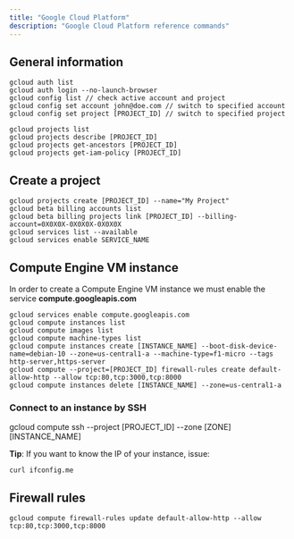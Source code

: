 ```yaml
---
title: "Google Cloud Platform"
description: "Google Cloud Platform reference commands"
---
```


## General information
```
gcloud auth list
gcloud auth login --no-launch-browser
gcloud config list // check active account and project
gcloud config set account john@doe.com // switch to specified account
gcloud config set project [PROJECT_ID] // switch to specified project

gcloud projects list
gcloud projects describe [PROJECT_ID]
gcloud projects get-ancestors [PROJECT_ID]
gcloud projects get-iam-policy [PROJECT_ID]
```

## Create a project
```
gcloud projects create [PROJECT_ID] --name="My Project"
gcloud beta billing accounts list
gcloud beta billing projects link [PROJECT_ID] --billing-account=0X0X0X-0X0X0X-0X0X0X
gcloud services list --available
gcloud services enable SERVICE_NAME
```

## Compute Engine VM instance

In order to create a Compute Engine VM instance we must enable the service **compute.googleapis.com**

```
gcloud services enable compute.googleapis.com
gcloud compute instances list
gcloud compute images list
gcloud compute machine-types list
gcloud compute instances create [INSTANCE_NAME] --boot-disk-device-name=debian-10 --zone=us-central1-a --machine-type=f1-micro --tags http-server,https-server
gcloud compute --project=[PROJECT_ID] firewall-rules create default-allow-http --allow tcp:80,tcp:3000,tcp:8000
gcloud compute instances delete [INSTANCE_NAME] --zone=us-central1-a
```

### Connect to an instance by SSH
gcloud compute ssh --project [PROJECT_ID] --zone [ZONE] [INSTANCE_NAME]

**Tip**: If you want to know the IP of your instance, issue:
```
curl ifconfig.me
```

## Firewall rules

```
gcloud compute firewall-rules update default-allow-http --allow tcp:80,tcp:3000,tcp:8000
```

